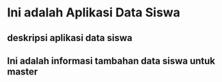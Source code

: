 # Ini adalah Aplikasi Data Siswa

## deskripsi aplikasi data siswa

## Ini adalah informasi tambahan data siswa untuk master

